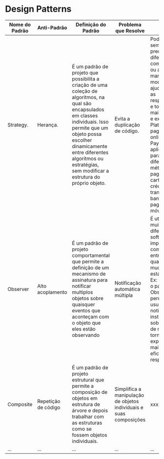<h1> Design Patterns </h1>


| Nome do Padrão | Anti-Padrão | Definição do Padrão | Problema que Resolve | Exemplo |
|----------------|-------------|---------------------|----------------------| ----------------------| 
|Strategy.      | Herança.      | É um padrão de projeto que possibilita a criação de uma coleção de algoritmos, na qual são encapsulados em classes individuais. Isso permite que um objeto possa escolher dinamicamente entre diferentes algoritmos ou estratégias, sem modificar a estrutura do próprio objeto.         | Evita a duplicação de código.        |  Pode ser aplicado sempre que é preciso lidar com diferentes comportamentos ou algoritmos de maneira flexível e modular. Ele ajuda a separar as responsabilidades e tornar o código mais organizado e extensível. Ex: Plataformas de pagamento online, como o PayPal, podem aplicar o Strategy para lidar com diferentes métodos de pagamento, como cartões de crédito, transferências bancárias e pagamentos móveis. | 
| Observer      | Alto acoplamento     | É um padrão de projeto comportamental que permite a definição de um mecanismo de assinatura para notificar multiplos objetos sobre quaisquer eventos que aconteçam com o objeto que eles estão observando     | Notificação automática múltipla          | É utilizado em muitos tipos diferentes de software para implementar a comunicação entre objetos quando mudanças de estado ocorrem. Ex: O Gmail aplica o padrão Observer para permitir que os usuários recebam notificações instantâneas sobre a chegada de novos e-mails, tornando a experiência de e-mail mais eficiente e responsiva.|
| Composite     | Repetição de código     | É um padrão de projeto estrutural que permite a composição de objetos em estrutura de árvore e depois trabalhar com as estruturas como se fossem objetos individuais.       | Simplifica a manipulação de objetos individuais e suas composições          | xxxx |
| ...            | ...         | ...                 | ...                  | ... |

